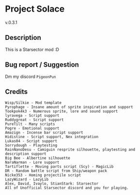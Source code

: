 # Project Solace

v.0.3.1

## Description
This is a Starsector mod :D

## Bug report / Suggestion
Dm my discord ``PigeonPun``

## Credits
````
Wisp/Silkie - Mod template 
Pyrophage - Insane amount of sprite inspiration and support 
Tookpok4k3 - Numerous sprite, lore and sound support 
lyravega - Script support 
Ruddygreat - Script support 
PureTilt - Many scripts 
Pogre - Emotional support 
Amazign - Incense bar script support 
Hidistine - Script support, Nex integration
Lukas04 - Script support 
Sorrydough - Playtesting 
RainNanoDesu - Camiguin resprite silhouette, playtesting and description support
Big Bee - Albertine silhouette
NaraNarman - Lore support 
Tartiflette - Moving parts script (Scy) - MagicLib 
DR - Random battle script from Ship/weapon pack
Nicke353 - Homing projectile script
LazyWizard - LazyLib 
Alex, David, Ivaylo, StianStark: Starsector 
All of Unofficial Starsector discord and you for playing. 
````